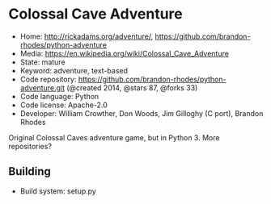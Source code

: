 # Colossal Cave Adventure

- Home: http://rickadams.org/adventure/, https://github.com/brandon-rhodes/python-adventure
- Media: https://en.wikipedia.org/wiki/Colossal_Cave_Adventure
- State: mature
- Keyword: adventure, text-based
- Code repository: https://github.com/brandon-rhodes/python-adventure.git (@created 2014, @stars 87, @forks 33)
- Code language: Python
- Code license: Apache-2.0
- Developer: William Crowther, Don Woods, Jim Gilloghy (C port), Brandon Rhodes

Original Colossal Caves adventure game, but in Python 3.
More repositories?

## Building

- Build system: setup.py
